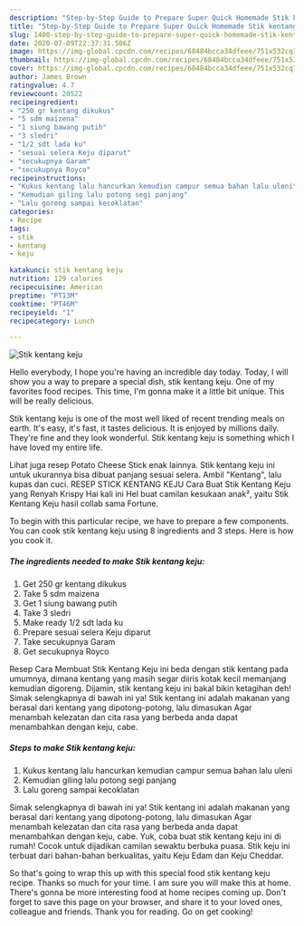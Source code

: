 ```yaml
---
description: "Step-by-Step Guide to Prepare Super Quick Homemade Stik kentang keju"
title: "Step-by-Step Guide to Prepare Super Quick Homemade Stik kentang keju"
slug: 1400-step-by-step-guide-to-prepare-super-quick-homemade-stik-kentang-keju
date: 2020-07-09T22:37:31.506Z
image: https://img-global.cpcdn.com/recipes/68484bcca34dfeee/751x532cq70/stik-kentang-keju-foto-resep-utama.jpg
thumbnail: https://img-global.cpcdn.com/recipes/68484bcca34dfeee/751x532cq70/stik-kentang-keju-foto-resep-utama.jpg
cover: https://img-global.cpcdn.com/recipes/68484bcca34dfeee/751x532cq70/stik-kentang-keju-foto-resep-utama.jpg
author: James Brown
ratingvalue: 4.7
reviewcount: 20522
recipeingredient:
- "250 gr kentang dikukus"
- "5 sdm maizena"
- "1 siung bawang putih"
- "3 sledri"
- "1/2 sdt lada ku"
- "sesuai selera Keju diparut"
- "secukupnya Garam"
- "secukupnya Royco"
recipeinstructions:
- "Kukus kentang lalu hancurkan kemudian campur semua bahan lalu uleni"
- "Kemudian giling lalu potong segi panjang"
- "Lalu goreng sampai kecoklatan"
categories:
- Recipe
tags:
- stik
- kentang
- keju

katakunci: stik kentang keju 
nutrition: 129 calories
recipecuisine: American
preptime: "PT13M"
cooktime: "PT46M"
recipeyield: "1"
recipecategory: Lunch

---
```



![Stik kentang keju](https://img-global.cpcdn.com/recipes/68484bcca34dfeee/751x532cq70/stik-kentang-keju-foto-resep-utama.jpg)

Hello everybody, I hope you're having an incredible day today. Today, I will show you a way to prepare a special dish, stik kentang keju. One of my favorites food recipes. This time, I'm gonna make it a little bit unique. This will be really delicious.

Stik kentang keju is one of the most well liked of recent trending meals on earth. It's easy, it's fast, it tastes delicious. It is enjoyed by millions daily. They're fine and they look wonderful. Stik kentang keju is something which I have loved my entire life.

Lihat juga resep Potato Cheese Stick enak lainnya. Stik kentang keju ini untuk ukurannya bisa dibuat panjang sesuai selera. Ambil &#34;Kentang&#34;, lalu kupas dan cuci. RESEP STICK KENTANG KEJU Cara Buat Stik Kentang Keju yang Renyah Krispy Hai kali ini Hel buat camilan kesukaan anak², yaitu Stik Kentang Keju hasil collab sama Fortune.


To begin with this particular recipe, we have to prepare a few components. You can cook stik kentang keju using 8 ingredients and 3 steps. Here is how you cook it.

<!--inarticleads1-->

##### The ingredients needed to make Stik kentang keju:

1. Get 250 gr kentang dikukus
1. Take 5 sdm maizena
1. Get 1 siung bawang putih
1. Take 3 sledri
1. Make ready 1/2 sdt lada ku
1. Prepare sesuai selera Keju diparut
1. Take secukupnya Garam
1. Get secukupnya Royco


Resep Cara Membuat Stik Kentang Keju ini beda dengan stik kentang pada umumnya, dimana kentang yang masih segar diiris kotak kecil memanjang kemudian digoreng. Dijamin, stik kentang keju ini bakal bikin ketagihan deh! Simak selengkapnya di bawah ini ya! Stik kentang ini adalah makanan yang berasal dari kentang yang dipotong-potong, lalu dimasukan Agar menambah kelezatan dan cita rasa yang berbeda anda dapat menambahkan dengan keju, cabe. 

<!--inarticleads2-->

##### Steps to make Stik kentang keju:

1. Kukus kentang lalu hancurkan kemudian campur semua bahan lalu uleni
1. Kemudian giling lalu potong segi panjang
1. Lalu goreng sampai kecoklatan


Simak selengkapnya di bawah ini ya! Stik kentang ini adalah makanan yang berasal dari kentang yang dipotong-potong, lalu dimasukan Agar menambah kelezatan dan cita rasa yang berbeda anda dapat menambahkan dengan keju, cabe. Yuk, coba buat stik kentang keju ini di rumah! Cocok untuk dijadikan camilan sewaktu berbuka puasa. Stik keju ini terbuat dari bahan-bahan berkualitas, yaitu Keju Edam dan Keju Cheddar. 

So that's going to wrap this up with this special food stik kentang keju recipe. Thanks so much for your time. I am sure you will make this at home. There's gonna be more interesting food at home recipes coming up. Don't forget to save this page on your browser, and share it to your loved ones, colleague and friends. Thank you for reading. Go on get cooking!
